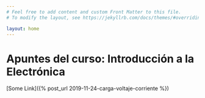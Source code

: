 ```yaml
---
# Feel free to add content and custom Front Matter to this file.
# To modify the layout, see https://jekyllrb.com/docs/themes/#overriding-theme-defaults

layout: home
---
```


# Apuntes del curso: Introducción a la Electrónica

[Some Link]({% post_url 2019-11-24-carga-voltaje-corriente %})

